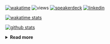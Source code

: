 [![wakatime](https://wakatime.com/badge/user/ddf27f94-292a-4343-b7eb-1143a4c6cf87.svg)](https://wakatime.com/@ddf27f94-292a-4343-b7eb-1143a4c6cf87)
![views](https://komarev.com/ghpvc/?username=chck&color=blueviolet)
[![speakerdeck](https://img.shields.io/badge/Speaker_Deck-chck-8a2be2?style=flat-square&logo=speaker-deck)](https://speakerdeck.com/chck)
[![linkedin](https://img.shields.io/badge/LinkedIn-chck-8a2be2?style=flat-square&logo=linkedin)](https://www.linkedin.com/in/chck/)

[![wakatime stats](https://github-readme-stats-nine-umber-51.vercel.app/api/wakatime?username=chck&layout=compact&count_private=true&hide_title=true&hide=Other&theme=buefy&langs_count=14)](https://wakatime.com/@chck?rank=me)

[![github stats](https://github-readme-stats-nine-umber-51.vercel.app/api?username=chck&count_private=true&show_icons=true&hide_title=true&theme=buefy)](https://github.com/anuraghazra/github-readme-stats)

<details>
  <summary><b>Read more</b></summary>
  <br>

  <!--START_SECTION:waka-->
**🐱 My GitHub Data** 

> 📦 133.0 kB Used in GitHub's Storage 
 > 
> 🏆 768 Contributions in the Year 2025
 > 
> 💼 Opted to Hire
 > 
> 📜 133 Public Repositories 
 > 
> 🔑 24 Private Repositories 
 > 
**I'm a Night 🦉** 

```text
🌞 Morning                1741 commits        █████░░░░░░░░░░░░░░░░░░░░   19.35 % 
🌆 Daytime                2666 commits        ███████░░░░░░░░░░░░░░░░░░   29.64 % 
🌃 Evening                2390 commits        ███████░░░░░░░░░░░░░░░░░░   26.57 % 
🌙 Night                  2199 commits        ██████░░░░░░░░░░░░░░░░░░░   24.44 % 
```
📅 **I'm Most Productive on Thursday** 

```text
Monday                   1486 commits        ████░░░░░░░░░░░░░░░░░░░░░   16.52 % 
Tuesday                  1595 commits        ████░░░░░░░░░░░░░░░░░░░░░   17.73 % 
Wednesday                1756 commits        █████░░░░░░░░░░░░░░░░░░░░   19.52 % 
Thursday                 1944 commits        █████░░░░░░░░░░░░░░░░░░░░   21.61 % 
Friday                   952 commits         ███░░░░░░░░░░░░░░░░░░░░░░   10.58 % 
Saturday                 536 commits         █░░░░░░░░░░░░░░░░░░░░░░░░   05.96 % 
Sunday                   727 commits         ██░░░░░░░░░░░░░░░░░░░░░░░   08.08 % 
```


📊 **This Week I Spent My Time On** 

```text
💬 Programming Languages: 
Other                    15 hrs 56 mins      ███████████████████░░░░░░   75.68 % 
Python                   1 hr 36 mins        ██░░░░░░░░░░░░░░░░░░░░░░░   07.68 % 
Markdown                 1 hr 28 mins        ██░░░░░░░░░░░░░░░░░░░░░░░   07.00 % 
TOML                     31 mins             █░░░░░░░░░░░░░░░░░░░░░░░░   02.51 % 
sshconfig                29 mins             █░░░░░░░░░░░░░░░░░░░░░░░░   02.30 % 

🔥 Editors: 
Chrome                   19 hrs 12 mins      ███████████████████████░░   91.16 % 
Neovim                   49 mins             █░░░░░░░░░░░░░░░░░░░░░░░░   03.92 % 
PyCharm                  47 mins             █░░░░░░░░░░░░░░░░░░░░░░░░   03.74 % 
RustRover                13 mins             ░░░░░░░░░░░░░░░░░░░░░░░░░   01.10 % 
Zed                      1 min               ░░░░░░░░░░░░░░░░░░░░░░░░░   00.08 % 
```

**I Mostly Code in Python** 

```text
Python                   47 repos            ████████░░░░░░░░░░░░░░░░░   33.57 % 
Jupyter Notebook         19 repos            ███░░░░░░░░░░░░░░░░░░░░░░   13.57 % 
Ruby                     11 repos            ██░░░░░░░░░░░░░░░░░░░░░░░   07.86 % 
HCL                      6 repos             █░░░░░░░░░░░░░░░░░░░░░░░░   04.29 % 
TypeScript               6 repos             █░░░░░░░░░░░░░░░░░░░░░░░░   04.29 % 
```



**Timeline**

![Lines of Code chart](https://raw.githubusercontent.com/chck/chck/main/assets/bar_graph.png)


 Last Updated on 2025-09-13 01:53 UTC
<!--END_SECTION:waka-->
</details>

